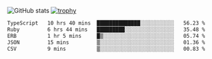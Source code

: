 ![GitHub stats](https://github-readme-stats.vercel.app/api?username=ksk001100&show_icons=true&theme=tokyonight)
[![trophy](https://github-profile-trophy.vercel.app/?username=ksk001100&theme=onedark)](https://github.com/ryo-ma/github-profile-trophy)

<!--START_SECTION:waka-->

```txt
TypeScript   10 hrs 40 mins  ██████████████░░░░░░░░░░░   56.23 %
Ruby         6 hrs 44 mins   █████████░░░░░░░░░░░░░░░░   35.48 %
ERB          1 hr 5 mins     █▒░░░░░░░░░░░░░░░░░░░░░░░   05.74 %
JSON         15 mins         ▒░░░░░░░░░░░░░░░░░░░░░░░░   01.36 %
CSV          9 mins          ▒░░░░░░░░░░░░░░░░░░░░░░░░   00.83 %
```

<!--END_SECTION:waka-->
